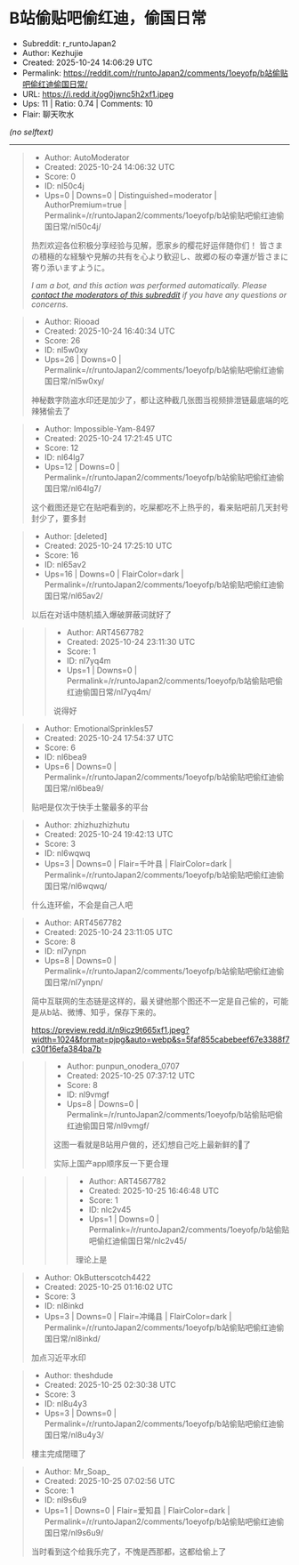 # B站偷贴吧偷红迪，偷国日常

- Subreddit: r_runtoJapan2
- Author: Kezhujie
- Created: 2025-10-24 14:06:29 UTC
- Permalink: https://reddit.com/r/runtoJapan2/comments/1oeyofp/b站偷贴吧偷红迪偷国日常/
- URL: https://i.redd.it/og0jwnc5h2xf1.jpeg
- Ups: 11 | Ratio: 0.74 | Comments: 10
- Flair: 聊天吹水

_(no selftext)_

---

> - Author: AutoModerator
> - Created: 2025-10-24 14:06:32 UTC
> - Score: 0
> - ID: nl50c4j
> - Ups=0 | Downs=0 | Distinguished=moderator | AuthorPremium=true | Permalink=/r/runtoJapan2/comments/1oeyofp/b站偷贴吧偷红迪偷国日常/nl50c4j/
>
> 热烈欢迎各位积极分享经验与见解，愿家乡的樱花好运伴随你们！
> 皆さまの積極的な経験や見解の共有を心より歓迎し、故郷の桜の幸運が皆さまに寄り添いますように。
> 
> *I am a bot, and this action was performed automatically. Please [contact the moderators of this subreddit](/message/compose/?to=/r/runtoJapan2) if you have any questions or concerns.*

> - Author: Riooad
> - Created: 2025-10-24 16:40:34 UTC
> - Score: 26
> - ID: nl5w0xy
> - Ups=26 | Downs=0 | Permalink=/r/runtoJapan2/comments/1oeyofp/b站偷贴吧偷红迪偷国日常/nl5w0xy/
>
> 神秘数字防盗水印还是加少了，都让这种截几张图当视频排泄链最底端的吃辣猪偷去了

> - Author: Impossible-Yam-8497
> - Created: 2025-10-24 17:21:45 UTC
> - Score: 12
> - ID: nl64lg7
> - Ups=12 | Downs=0 | Permalink=/r/runtoJapan2/comments/1oeyofp/b站偷贴吧偷红迪偷国日常/nl64lg7/
>
> 这个截图还是它在贴吧看到的，吃屎都吃不上热乎的，看来贴吧前几天封号封少了，要多封

> - Author: [deleted]
> - Created: 2025-10-24 17:25:10 UTC
> - Score: 16
> - ID: nl65av2
> - Ups=16 | Downs=0 | FlairColor=dark | Permalink=/r/runtoJapan2/comments/1oeyofp/b站偷贴吧偷红迪偷国日常/nl65av2/
>
> 以后在对话中随机插入爆破屏蔽词就好了

>> - Author: ART4567782
>> - Created: 2025-10-24 23:11:30 UTC
>> - Score: 1
>> - ID: nl7yq4m
>> - Ups=1 | Downs=0 | Permalink=/r/runtoJapan2/comments/1oeyofp/b站偷贴吧偷红迪偷国日常/nl7yq4m/
>>
>> 说得好

> - Author: EmotionalSprinkles57
> - Created: 2025-10-24 17:54:37 UTC
> - Score: 6
> - ID: nl6bea9
> - Ups=6 | Downs=0 | Permalink=/r/runtoJapan2/comments/1oeyofp/b站偷贴吧偷红迪偷国日常/nl6bea9/
>
> 贴吧是仅次于快手土鳖最多的平台

> - Author: zhizhuzhizhutu
> - Created: 2025-10-24 19:42:13 UTC
> - Score: 3
> - ID: nl6wqwq
> - Ups=3 | Downs=0 | Flair=千叶县 | FlairColor=dark | Permalink=/r/runtoJapan2/comments/1oeyofp/b站偷贴吧偷红迪偷国日常/nl6wqwq/
>
> 什么连环偷，不会是自己人吧

> - Author: ART4567782
> - Created: 2025-10-24 23:11:05 UTC
> - Score: 8
> - ID: nl7ynpn
> - Ups=8 | Downs=0 | Permalink=/r/runtoJapan2/comments/1oeyofp/b站偷贴吧偷红迪偷国日常/nl7ynpn/
>
> 简中互联网的生态链是这样的，最关键他那个图还不一定是自己偷的，可能是从b站、微博、知乎，保存下来的。
> 
> https://preview.redd.it/n9icz9t665xf1.jpeg?width=1024&format=pjpg&auto=webp&s=5faf855cabebeef67e3388f7c30f16efa384ba7b

>> - Author: punpun_onodera_0707
>> - Created: 2025-10-25 07:37:12 UTC
>> - Score: 8
>> - ID: nl9vmgf
>> - Ups=8 | Downs=0 | Permalink=/r/runtoJapan2/comments/1oeyofp/b站偷贴吧偷红迪偷国日常/nl9vmgf/
>>
>> 这图一看就是B站用户做的，还幻想自己吃上最新鲜的💩了
>> 
>> 实际上国产app顺序反一下更合理

>>> - Author: ART4567782
>>> - Created: 2025-10-25 16:46:48 UTC
>>> - Score: 1
>>> - ID: nlc2v45
>>> - Ups=1 | Downs=0 | Permalink=/r/runtoJapan2/comments/1oeyofp/b站偷贴吧偷红迪偷国日常/nlc2v45/
>>>
>>> 理论上是

> - Author: OkButterscotch4422
> - Created: 2025-10-25 01:16:02 UTC
> - Score: 3
> - ID: nl8inkd
> - Ups=3 | Downs=0 | Flair=冲绳县 | FlairColor=dark | Permalink=/r/runtoJapan2/comments/1oeyofp/b站偷贴吧偷红迪偷国日常/nl8inkd/
>
> 加点习近平水印

> - Author: theshdude
> - Created: 2025-10-25 02:30:38 UTC
> - Score: 3
> - ID: nl8u4y3
> - Ups=3 | Downs=0 | Permalink=/r/runtoJapan2/comments/1oeyofp/b站偷贴吧偷红迪偷国日常/nl8u4y3/
>
> 樓主完成閉環了

> - Author: Mr_Soap_
> - Created: 2025-10-25 07:02:56 UTC
> - Score: 1
> - ID: nl9s6u9
> - Ups=1 | Downs=0 | Flair=爱知县 | FlairColor=dark | Permalink=/r/runtoJapan2/comments/1oeyofp/b站偷贴吧偷红迪偷国日常/nl9s6u9/
>
> 当时看到这个给我乐完了，不愧是西那都，这都给偷上了
